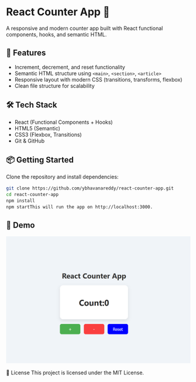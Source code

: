 # React Counter App 🔢

A responsive and modern counter app built with React functional components, hooks, and semantic HTML.

## 🚀 Features

- Increment, decrement, and reset functionality
- Semantic HTML structure using `<main>`, `<section>`, `<article>`
- Responsive layout with modern CSS (transitions, transforms, flexbox)
- Clean file structure for scalability

## 🛠️ Tech Stack

- React (Functional Components + Hooks)
- HTML5 (Semantic)
- CSS3 (Flexbox, Transitions)
- Git & GitHub

## 📦 Getting Started

Clone the repository and install dependencies:

```bash
git clone https://github.com/ybhavanareddy/react-counter-app.git
cd react-counter-app
npm install
npm startThis will run the app on http://localhost:3000.
```

## 📸 Demo

![App Screenshot](./react-counter-app.png)




📄 License
This project is licensed under the MIT License.
